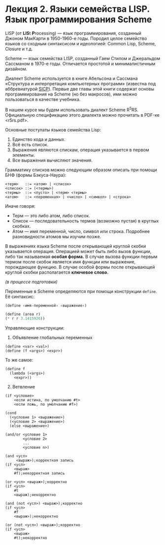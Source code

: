 Лекция 2. Языки семейства LISP. Язык программирования Scheme
============================================================

LISP (от **LIS**t **P**rocessing) — язык программирования, созданный Джоном
МакКарти в 1950-1960-е годы. Породил целое семейство языков со сходным
синтаксисом и идеологией: Common Lisp, Scheme, Closure и т.д.

Scheme — язык семейства LISP, созданный Гаем Стилом и Джеральдом Сассманом
в 1970-е годы. Отличается простотой и минималистичным дизайном.

Диалект Scheme используется в книге Абельсона и Сассмана «Структура
и интерпретация компьютерных программ» (известна под аббревиатурой
[SICP](sicp.pdf)). Первые две главы этой книги содержат основы программирования
на Scheme (но без макросов), ими можно пользоваться в качестве учебника.

В нашем курсе мы будем использовать диалект Scheme R<sup>5</sup>RS.
Официальную спецификацию этого диалекта можно прочитать в PDF-ке <r5rs.pdf>.

Основные постулаты языков семейства Lisp:

1. Единство кода и данных.
2. Всё есть список.
3. Выражения являются спискам, операция указывается в первом элементы.
4. Все выражения вычисляют значения.

Грамматику списков можно следующим образом описать при помощи БНФ
(формы Бэкуса-Наура):

    <терм>   ::= <атом> | <список>
    <список> ::= (<термы>)
    <термы>  ::= <пусто> | <терм> <термы>
    <атом>   ::= <переменная> | <число> | <символ> | <строка>

Иначе говоря:

* Терм — это либо атом, либо список.
* Список — последовательность термов (возможно пустая) в круглых скобках.
* Атом — имя переменной, число, символ или строка. Подробнее разновидности
  атомов мы изучим позже.

В выражениях языка Scheme после открывающей круглой скобки указывается
операция. Операцией может быть либо вызов функции, либо так называемая
**особая форма.** В случае вызова функции первым термом после скобок
является имя функции или выражение, порождающее функцию. В случае особой
формы после открывающей круглой скобки располагается **ключевое слово.**


_(в процессе подготовки)_


Переменные в Scheme определяются при помощи конструкции `define`.
Её синтаксис:

    (define ‹имя-переменной› ‹выражение›)


```scheme
(define (area r)
(* r r 3.1415926))
```

Управляющие конструкции:

1. Объявление глобальных переменных

```
(define <var> <val>)
(define (f <args>) <expr>)
```

То же самое:

```
(define f
  (lambda (<args>)
    <expr>))
```

2. Ветвление

```
(if <условие>
    <если истина, по умолчанию #t>
    <если ложь, по умолчанию #f>)
```

```
(cond
  (<условие 1> <выражение>)
  (<условие 2> <выражение>)
  (else <выражение>)
```

    (and/or <условие 1>
            <условие 2>
            ...
            <условие n>)

    (and <усл>
         <выраж>);корректная запись
    (if <усл>
        <выраж>
        #f);некорректная запись

    (or <усл> <выраж>);корректно
    (if <усл>
        #t
        <выраж);некорректно

    (and (not <усл>) <выраж>);корректно
    (if <усл>
        #f
        <выраж>);некорректно

    (or (not <усл>) <выраж>);корректно
    (if <усл>
        <выраж>
        #t);некорректно
